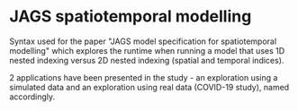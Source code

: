 # JAGS spatiotemporal modelling

Syntax used for the paper "JAGS model specification for spatiotemporal modelling" which explores the runtime when running a model that uses 1D nested indexing versus 2D nested indexing (spatial and temporal indices).

2 applications have been presented in the study - an exploration using a simulated data and an exploration using real data (COVID-19 study), named accordingly.
